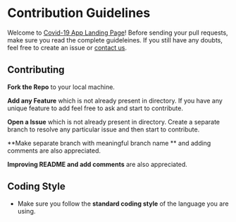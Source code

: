 # Contribution Guidelines

Welcome to [Covid-19 App Landing Page](https://roshan13046.github.io/Covid-19AppLandingWebPabge.github.io/)! Before sending your pull requests, make sure you read the complete guideleines. If you still have any doubts, feel free to create an issue or [contact us](https://github.com/Roshan13046).

## Contributing

**Fork the Repo** to your local machine.

**Add any Feature** which is not already present in directory. If you have any unique feature to add feel free to ask and start to contribute.

**Open a Issue** which is not already present in directory. Create a separate branch to resolve any particular issue and then start to contribute.

**Make separate branch with meaningful branch name ** and adding comments are also appreciated.

**Improving README and add comments** are also appreciated.

## Coding Style

- Make sure you follow the **standard coding style** of the language you are using.
